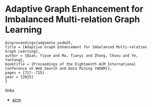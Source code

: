 # Adaptive Graph Enhancement for Imbalanced Multi-relation Graph Learning

```
@inproceedings{adgsmote_wsdm25,
title = {Adaptive Graph Enhancement for Imbalanced Multi-relation Graph Learning},
author = {Qian, Yiyue and Ma, Tianyi and Zhang, Chuxu and Ye, Yanfang},
booktitle = {Proceedings of the Eighteenth ACM International Conference on Web Search and Data Mining (WSDM)},
pages = {717--725}
year = {2025}
}
```

links
- [acm](http://dl.acm.org/doi/10.1145/3701551.3703553)
